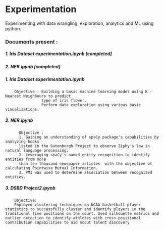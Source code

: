 # Experimentation
Experimenting with data wrangling, exploration, analytics and ML using python.

### Documents present :
  ##### 1. Iris Dataset experimentation.ipynb [completed]
  ##### 2. NER.ipynb [completed]
  
  
  
  ##### 1. Iris Dataset experimentation.ipynb
        Objective : Building a basic machine learning model using K - Nearest Neighbours to predict 
                    type of iris flower. 
                    Perform data exploration using various basic visualizations.
 
          
  ##### 2. NER.ipynb
          Objective : 
          1. Gaining an understanding of spaCy package's capabilities by analyzing books 
          listed in the Gutenburgh Project to observe Ziphy's law in natural language processing.
          2. Leveraging spaCy's named entity recognition to identify entities from more 
          than ten thousand newspaper articles  with the objective of calculating Pointwise Mutual Information.
          3. PMI was used to determine association between recognized entities.

 ##### 3. DSBD Project2.ipynb
        Objective:
        Employed clustering techniques on NCAA basketball player statistics to successfully cluster and identify players in the     traditional five positions on the court. Used silhouette metrics and outlier detection to identify athletes with cross-positional contribution capabilities to aid scout talent discovery
